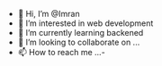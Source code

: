 - 👋 Hi, I’m @Imran
- 👀 I’m interested in web development
- 🌱 I’m currently learning backened
- 💞️ I’m looking to collaborate on ...
- 📫 How to reach me ...-

<!---
Narmi002/Narmi002 is a ✨ special ✨ repository because its `README.md` (this file) appears on your GitHub profile.
You can click the Preview link to take a look at your changes.
--->
